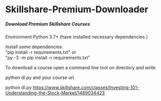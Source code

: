 # Skillshare-Premium-Downloader
<h5>Download Premium Skillshare Courses</h5>

Environment
Python 3.7+ (have installed necessary dependencies.)


Install some dependencies:  
"pip install -r requirements.txt" 
or  
"py -3 -m pip install -r requirements.txt"  


To download a course open a command line tool on directory and write

python dl.py and your course url

python dl.py https://www.skillshare.com/classes/Investing-101-Understanding-the-Stock-Market/1489034423
